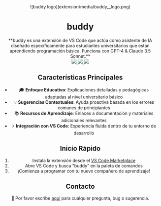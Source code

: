 <div align="center">
![buddy logo](extension/media/buddy__logo.png)
</div>
<h1 align="center">buddy</h1>
<div align="center">
**buddy es una extensión de VS Code que actúa como asistente de IA diseñado específicamente para estudiantes universitarios que están aprendiendo programación básica. Funciona con GPT-4 & Claude 3.5 Sonnet.**
</div>
<div align="center">
<a target="_blank" href="https://marketplace.visualstudio.com/" style="background:none">
   <img src="https://img.shields.io/badge/VS_Code-Marketplace-blue.svg" style="height: 22px;" />
</a>
<a target="_blank" href="https://opensource.org/licenses/MIT" style="background:none">
   <img src="https://img.shields.io/badge/License-MIT-blue.svg" style="height: 22px;" />
</a>
<a target="_blank" href="mailto:danielprolperez@gmail.com" style="background:none">
   <img src="https://img.shields.io/badge/Contacto-Email-green.svg" style="height: 22px;" />
</a>

## Características Principales
- 🎓 **Enfoque Educativo**: Explicaciones detalladas y pedagógicas adaptadas al nivel universitario básico
- 💡 **Sugerencias Contextuales**: Ayuda proactiva basada en los errores comunes de principiantes  
- 📚 **Recursos de Aprendizaje**: Enlaces a documentación y materiales adicionales relevantes
- ⚡ **Integración con VS Code**: Experiencia fluida dentro de tu entorno de desarrollo

## Inicio Rápido
1. Instala la extensión desde el [VS Code Marketplace](https://marketplace.visualstudio.com/)
2. Abre VS Code y busca "buddy" en la paleta de comandos  
3. ¡Comienza a programar con tu nuevo compañero de aprendizaje!

## Contacto
💬 Por favor escribe [aquí](mailto:danielprolperez@gmail.com) para cualquier pregunta, bug o sugerencia.
</div>